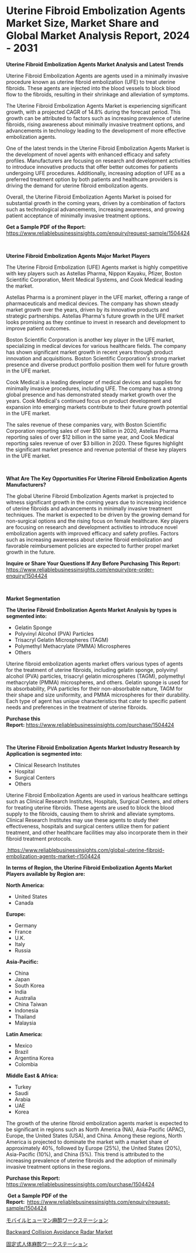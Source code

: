 <p><h1>Uterine Fibroid Embolization Agents Market Size, Market Share and Global Market Analysis Report, 2024 - 2031</h1></p><p><strong>Uterine Fibroid Embolization Agents Market Analysis and Latest Trends</strong></p>
<p><p>Uterine Fibroid Embolization Agents are agents used in a minimally invasive procedure known as uterine fibroid embolization (UFE) to treat uterine fibroids. These agents are injected into the blood vessels to block blood flow to the fibroids, resulting in their shrinkage and alleviation of symptoms.</p><p>The Uterine Fibroid Embolization Agents Market is experiencing significant growth, with a projected CAGR of 14.8% during the forecast period. This growth can be attributed to factors such as increasing prevalence of uterine fibroids, rising awareness about minimally invasive treatment options, and advancements in technology leading to the development of more effective embolization agents.</p><p>One of the latest trends in the Uterine Fibroid Embolization Agents Market is the development of novel agents with enhanced efficacy and safety profiles. Manufacturers are focusing on research and development activities to introduce innovative products that offer better outcomes for patients undergoing UFE procedures. Additionally, increasing adoption of UFE as a preferred treatment option by both patients and healthcare providers is driving the demand for uterine fibroid embolization agents.</p><p>Overall, the Uterine Fibroid Embolization Agents Market is poised for substantial growth in the coming years, driven by a combination of factors such as technological advancements, increasing awareness, and growing patient acceptance of minimally invasive treatment options.</p></p>
<p><strong>Get a Sample PDF of the Report:&nbsp;</strong> <a href="https://www.reliablebusinessinsights.com/enquiry/request-sample/1504424">https://www.reliablebusinessinsights.com/enquiry/request-sample/1504424</a></p>
<p>&nbsp;</p>
<p><strong>Uterine Fibroid Embolization Agents Major Market Players</strong></p>
<p><p>The Uterine Fibroid Embolization (UFE) Agents market is highly competitive with key players such as Astellas Pharma, Nippon Kayaku, Pfizer, Boston Scientific Corporation, Merit Medical Systems, and Cook Medical leading the market. </p><p>Astellas Pharma is a prominent player in the UFE market, offering a range of pharmaceuticals and medical devices. The company has shown steady market growth over the years, driven by its innovative products and strategic partnerships. Astellas Pharma's future growth in the UFE market looks promising as they continue to invest in research and development to improve patient outcomes.</p><p>Boston Scientific Corporation is another key player in the UFE market, specializing in medical devices for various healthcare fields. The company has shown significant market growth in recent years through product innovation and acquisitions. Boston Scientific Corporation's strong market presence and diverse product portfolio position them well for future growth in the UFE market.</p><p>Cook Medical is a leading developer of medical devices and supplies for minimally invasive procedures, including UFE. The company has a strong global presence and has demonstrated steady market growth over the years. Cook Medical's continued focus on product development and expansion into emerging markets contribute to their future growth potential in the UFE market.</p><p>The sales revenue of these companies vary, with Boston Scientific Corporation reporting sales of over $10 billion in 2020, Astellas Pharma reporting sales of over $12 billion in the same year, and Cook Medical reporting sales revenue of over $3 billion in 2020. These figures highlight the significant market presence and revenue potential of these key players in the UFE market.</p></p>
<p>&nbsp;</p>
<p><strong>What Are The Key Opportunities For Uterine Fibroid Embolization Agents Manufacturers?</strong></p>
<p><p>The global Uterine Fibroid Embolization Agents market is projected to witness significant growth in the coming years due to increasing incidence of uterine fibroids and advancements in minimally invasive treatment techniques. The market is expected to be driven by the growing demand for non-surgical options and the rising focus on female healthcare. Key players are focusing on research and development activities to introduce novel embolization agents with improved efficacy and safety profiles. Factors such as increasing awareness about uterine fibroid embolization and favorable reimbursement policies are expected to further propel market growth in the future.</p></p>
<p><strong>Inquire or Share Your Questions If Any Before Purchasing This Report:</strong> <a href="https://www.reliablebusinessinsights.com/enquiry/pre-order-enquiry/1504424">https://www.reliablebusinessinsights.com/enquiry/pre-order-enquiry/1504424</a></p>
<p>&nbsp;</p>
<p><strong>Market Segmentation</strong></p>
<p><strong>The Uterine Fibroid Embolization Agents Market Analysis by types is segmented into:</strong></p>
<p><ul><li>Gelatin Sponge</li><li>Polyvinyl Alcohol (PVA) Particles</li><li>Trisacryl Gelatin Microspheres (TAGM)</li><li>Polymethyl Methacrylate (PMMA) Microspheres</li><li>Others</li></ul></p>
<p><p>Uterine fibroid embolization agents market offers various types of agents for the treatment of uterine fibroids, including gelatin sponge, polyvinyl alcohol (PVA) particles, trisacryl gelatin microspheres (TAGM), polymethyl methacrylate (PMMA) microspheres, and others. Gelatin sponge is used for its absorbability, PVA particles for their non-absorbable nature, TAGM for their shape and size uniformity, and PMMA microspheres for their durability. Each type of agent has unique characteristics that cater to specific patient needs and preferences in the treatment of uterine fibroids.</p></p>
<p><strong>Purchase this Report:&nbsp;</strong><a href="https://www.reliablebusinessinsights.com/purchase/1504424">https://www.reliablebusinessinsights.com/purchase/1504424</a></p>
<p>&nbsp;</p>
<p><strong>The Uterine Fibroid Embolization Agents Market Industry Research by Application is segmented into:</strong></p>
<p><ul><li>Clinical Research Institutes</li><li>Hospital</li><li>Surgical Centers</li><li>Others</li></ul></p>
<p><p>Uterine Fibroid Embolization Agents are used in various healthcare settings such as Clinical Research Institutes, Hospitals, Surgical Centers, and others for treating uterine fibroids. These agents are used to block the blood supply to the fibroids, causing them to shrink and alleviate symptoms. Clinical Research Institutes may use these agents to study their effectiveness, hospitals and surgical centers utilize them for patient treatment, and other healthcare facilities may also incorporate them in their fibroid treatment protocols.</p></p>
<p><a href="https://www.reliablebusinessinsights.com/global-uterine-fibroid-embolization-agents-market-r1504424">&nbsp;https://www.reliablebusinessinsights.com/global-uterine-fibroid-embolization-agents-market-r1504424</a></p>
<p><strong>In terms of Region, the Uterine Fibroid Embolization Agents Market Players available by Region are:</strong></p>
<p>
    <p> <strong> North America: </strong>
        <ul>
            <li>United States</li>
            <li>Canada</li>
        </ul>
        </p> 
    <p> <strong> Europe: </strong>
        <ul>
            <li>Germany</li>
            <li>France</li>
            <li>U.K.</li>
            <li>Italy</li>
            <li>Russia</li>
        </ul>
        </p> 
    <p> <strong> Asia-Pacific: </strong>
        <ul>
            <li>China</li>
            <li>Japan</li>
            <li>South Korea</li>
            <li>India</li>
            <li>Australia</li>
            <li>China Taiwan</li>
            <li>Indonesia</li>
            <li>Thailand</li>
            <li>Malaysia</li>
        </ul>
        </p> 
    <p> <strong> Latin America: </strong>
        <ul>
            <li>Mexico</li>
            <li>Brazil</li>
            <li>Argentina Korea</li>
            <li>Colombia</li>
        </ul>
        </p> 
    <p> <strong> Middle East & Africa: </strong>
        <ul>
            <li>Turkey</li>
            <li>Saudi</li>
            <li>Arabia</li>
            <li>UAE</li>
            <li>Korea</li>
        </ul>
    </p>
    </p>
<p><p>The growth of the uterine fibroid embolization agents market is expected to be significant in regions such as North America (NA), Asia-Pacific (APAC), Europe, the United States (USA), and China. Among these regions, North America is projected to dominate the market with a market share of approximately 40%, followed by Europe (25%), the United States (20%), Asia-Pacific (10%), and China (5%). This trend is attributed to the increasing prevalence of uterine fibroids and the adoption of minimally invasive treatment options in these regions.</p></p>
<p><strong>Purchase this Report: </strong><a href="https://www.reliablebusinessinsights.com/purchase/1504424">https://www.reliablebusinessinsights.com/purchase/1504424</a></p>
<p>&nbsp;<strong>Get a Sample PDF of the Report:&nbsp;&nbsp;</strong><a href="https://www.reliablebusinessinsights.com/enquiry/request-sample/1504424">https://www.reliablebusinessinsights.com/enquiry/request-sample/1504424</a></p>
<p><strong></strong></p>
<p><p><a href="https://github.com/SimeonBode1/Market-Research-Report-List-1/blob/main/937404095086.md">モバイルヒューマン麻酔ワークステーション</a></p><p><a href="https://github.com/HenrietteMills1/Market-Research-Report-List-1/blob/main/backward-collision-avoidance-radar-market.md">Backward Collision Avoidance Radar Market</a></p><p><a href="https://github.com/nxboeu02965442/Market-Research-Report-List-2/blob/main/210726195087.md">固定式人体麻酔ワークステーション</a></p></p>
